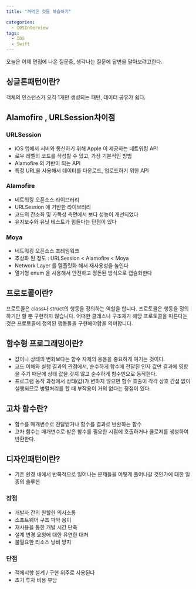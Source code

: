 ```yaml
---
title: "까먹은 것들 복습하기"

categories:
  - IOSInterview
tags:
  - IOS
  - Swift
---
```

오늘은 어제 면접에 나온 질문중, 생각나는 질문에 답변을 달아보려고한다.  

## 싱글톤패턴이란?
객체의 인스턴스가 오직 1개만 생성되는 패턴, 데이터 공유가 쉽다.  

## Alamofire , URLSession차이점
### URLSession
- iOS 앱에서 서버와 통신하기 위해 Apple 이 제공하는 네트워킹 API
- 로우 레벨의 코드를 작성할 수 있고, 가장 기본적인 방법
- Alamofire 의 기반이 되는 API
- 특정 URL을 사용해서 데이터를 다운로드, 업로드하기 위한 API
### Alamofire
- 네트워킹 오픈소스 라이브러리
- URLSession 에 기반한 라이브러리
- 코드의 간소화 및 가독성 측면에서 보다 성능이 개선되었다
- 유지보수와 유닛 테스트가 힘들다는 단점이 있다
### Moya
- 네트워킹 오픈소스 프레임워크
- 추상화 된 정도 : URLSession < Alamofire < Moya
- Network Layer 를 템플릿화 해서 재사용성을 높인다
- 열거형 enum 을 사용해서 안전하고 정돈된 방식으로 캡슐화한다

## 프로토콜이란?
프로토콜은 class나 struct의 행동을 정의하는 역할을 합니다.
프로토콜은 행동을 정의하기만 할 뿐 구현하지 않습니다. 
어떠한 클래스나 구조체가 해당 프로토콜을 따른다는 것은 프로토콜에 정의된 행동들을  구현해야함을 의미합니다.

## 함수형 프로그래밍이란?
- 값이나 상태의 변화보다는 함수 자체의 응용을 중요하게 여기는 것이다.
- 코드 이해와 실행 결과의 관점에서, 순수하게 함수에 전달된 인자 값만 결과에 영향을 주기 때문에 상태 값을 갖지 않고 순수하게 함수만으로 동작한다.  
- 프로그램 동작 과정에서 상태(값)가 변하지 않으면 함수 호출이 각각 상호 간섭 없이 실행되므로 병렬처리를 할 때 부작용이 거의 없다는 장점이 있다.  

## 고차 함수란?  
- 함수를 매개변수로 전달받거나 함수를 결과로 반환하는 함수
- 고차 함수는 매개변수로 받은 함수를 필요한 시점에 호출하거나 클로저를 생성하여 반환한다.  

## 디자인패턴이란?
- 기존 환경 내에서 반복적으로 일어나는 문제들을 어떻게 풀어나갈 것인가에 대한 일종의 솔루션 

### 장점
- 개발자 간의 원할한 의사소통
- 소프트웨어 구조 파악 용이
- 재사용을 통한 개발 시간 단축
- 설계 변경 요청에 대한 유연한 대처
- 불필요한 리소스 낭비 방지

### 단점
- 객체지향 설계 / 구현 위주로 사용된다
- 초기 투자 비용 부담


